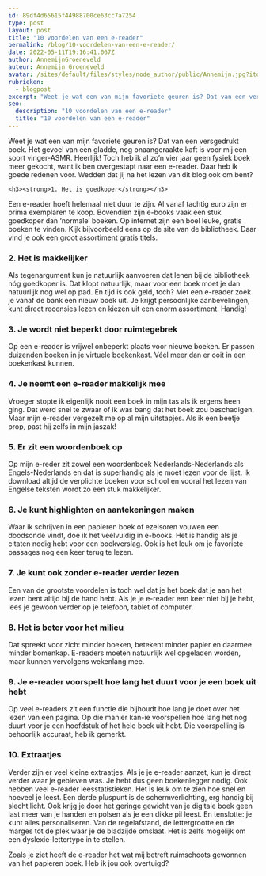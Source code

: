 ```yaml
---
id: 89df4d65615f44988700ce63cc7a7254
type: post
layout: post
title: "10 voordelen van een e-reader"
permalink: /blog/10-voordelen-van-een-e-reader/
date: 2022-05-11T19:16:41.067Z
author: AnnemijnGroeneveld
auteur: Annemijn Groeneveld
avatar: /sites/default/files/styles/node_author/public/Annemijn.jpg?itok=frQpOIjz
rubrieken:
  - blogpost
excerpt: "Weet je wat een van mijn favoriete geuren is? Dat van een versgedrukt boek. Het gevoel van een gladde, nog onaangeraakte kaft is voor mij een soort vinger-ASMR. Heerlijk! Toch heb ik al zo’n vier jaar geen fysiek boek meer gekocht, want ik ben overgestapt naar een e-reader. Daar heb ik goede redenen voor. Wedden dat jij na het lezen van dit blog ook om bent?  "
seo:
  description: "10 voordelen van een e-reader"
  title: "10 voordelen van een e-reader"
---
```

Weet je wat een van mijn favoriete geuren is? Dat van een versgedrukt boek. Het gevoel van een gladde, nog onaangeraakte kaft is voor mij een soort vinger-ASMR. Heerlijk! Toch heb ik al zo’n vier jaar geen fysiek boek meer gekocht, want ik ben overgestapt naar een e-reader. Daar heb ik goede redenen voor. Wedden dat jij na het lezen van dit blog ook om bent?  

    <h3><strong>1. Het is goedkoper</strong></h3>
<p>Een e-reader hoeft helemaal niet duur te zijn. Al vanaf tachtig euro zijn er prima exemplaren te koop. Bovendien zijn e-books vaak een stuk goedkoper dan ‘normale’ boeken. Op internet zijn een boel leuke, gratis boeken te vinden. Kijk bijvoorbeeld eens op de site van de bibliotheek. Daar vind je ook een groot assortiment gratis titels.</p>
<h3><strong>2. Het is makkelijker</strong></h3>
<p>Als tegenargument kun je natuurlijk aanvoeren dat lenen bij de bibliotheek nóg goedkoper is. Dat klopt natuurlijk, maar voor een boek moet je dan natuurlijk nog wel op pad. En tijd is ook geld, toch? Met een e-reader zoek je vanaf de bank een nieuw boek uit. Je krijgt persoonlijke aanbevelingen, kunt direct recensies lezen en kiezen uit een enorm assortiment. Handig!</p>
<h3><strong>3. Je wordt niet beperkt door ruimtegebrek</strong></h3>
<p>Op een e-reader is vrijwel onbeperkt plaats voor nieuwe boeken. Er passen duizenden boeken in je virtuele boekenkast. Véél meer dan er ooit in een boekenkast kunnen.</p>
<h3><strong>4. Je neemt een e-reader makkelijk mee</strong></h3>
<p>Vroeger stopte ik eigenlijk nooit een boek in mijn tas als ik ergens heen ging. Dat werd snel te zwaar of ik was bang dat het boek zou beschadigen. Maar mijn e-reader vergezelt me op al mijn uitstapjes. Als ik een beetje prop, past hij zelfs in mijn jaszak!</p>
<h3><strong>5. Er zit een woordenboek op</strong></h3>
<p>Op mijn e-reder zit zowel een woordenboek Nederlands-Nederlands als Engels-Nederlands en dat is superhandig als je moet lezen voor de lijst. Ik download altijd de verplichte boeken voor school en vooral het lezen van Engelse teksten wordt zo een stuk makkelijker.</p>
<h3><strong>6. Je kunt highlighten en aantekeningen maken</strong></h3>
<p>Waar ik schrijven in een papieren boek of ezelsoren vouwen een doodsonde vindt, doe ik het veelvuldig in e-books. Het is handig als je citaten nodig hebt voor een boekverslag. Ook is het leuk om je favoriete passages nog een keer terug te lezen.</p>
<h3><strong>7. Je kunt ook zonder e-reader verder lezen</strong></h3>
<p>Een van de grootste voordelen is toch wel dat je het boek dat je aan het lezen bent altijd bij de hand hebt. Als je je e-reader een keer niet bij je hebt, lees je gewoon verder op je telefoon, tablet of computer.</p>
<h3><strong>8. Het is beter voor het milieu</strong></h3>
<p>Dat spreekt voor zich: minder boeken, betekent minder papier en daarmee minder bomenkap. E-readers moeten natuurlijk wel opgeladen worden, maar kunnen vervolgens wekenlang mee.</p>
<h3><strong>9. Je e-reader voorspelt hoe lang het duurt voor je een boek uit hebt</strong></h3>
<p>Op veel e-readers zit een functie die bijhoudt hoe lang je doet over het lezen van een pagina. Op die manier kan-ie voorspellen hoe lang het nog duurt voor je een hoofdstuk of het hele boek uit hebt. Die voorspelling is behoorlijk accuraat, heb ik gemerkt.</p>
<h3><strong>10. Extraatjes</strong></h3>
<p>Verder zijn er veel kleine extraatjes. Als je je e-reader aanzet, kun je direct verder waar je gebleven was. Je hebt dus geen boekenlegger nodig. Ook hebben veel e-reader leesstatistieken. Het is leuk om te zien hoe snel en hoeveel je leest. Een derde pluspunt is de schermverlichting, erg handig bij slecht licht. Ook krijg je door het geringe gewicht van je digitale boek geen last meer van je handen en polsen als je een dikke pil leest. En tenslotte: je kunt alles personaliseren. Van de regelafstand, de lettergrootte en de marges tot de plek waar je de bladzijde omslaat. Het is zelfs mogelijk om een dyslexie-lettertype in te stellen.</p>
<p>Zoals je ziet heeft de e-reader het wat mij betreft ruimschoots gewonnen van het papieren boek. Heb ik jou ook overtuigd?</p>  
